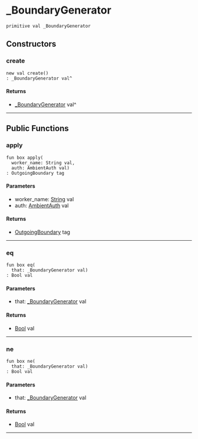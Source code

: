 # _BoundaryGenerator

```pony
primitive val _BoundaryGenerator
```

## Constructors

### create

```pony
new val create()
: _BoundaryGenerator val^
```

#### Returns

* [_BoundaryGenerator](wallaroo-core-topology-_BoundaryGenerator) val^

---

## Public Functions

### apply

```pony
fun box apply(
  worker_name: String val,
  auth: AmbientAuth val)
: OutgoingBoundary tag
```
#### Parameters

*   worker_name: [String](builtin-String) val
*   auth: [AmbientAuth](builtin-AmbientAuth) val

#### Returns

* [OutgoingBoundary](wallaroo-core-boundary-OutgoingBoundary) tag

---

### eq

```pony
fun box eq(
  that: _BoundaryGenerator val)
: Bool val
```
#### Parameters

*   that: [_BoundaryGenerator](wallaroo-core-topology-_BoundaryGenerator) val

#### Returns

* [Bool](builtin-Bool) val

---

### ne

```pony
fun box ne(
  that: _BoundaryGenerator val)
: Bool val
```
#### Parameters

*   that: [_BoundaryGenerator](wallaroo-core-topology-_BoundaryGenerator) val

#### Returns

* [Bool](builtin-Bool) val

---

